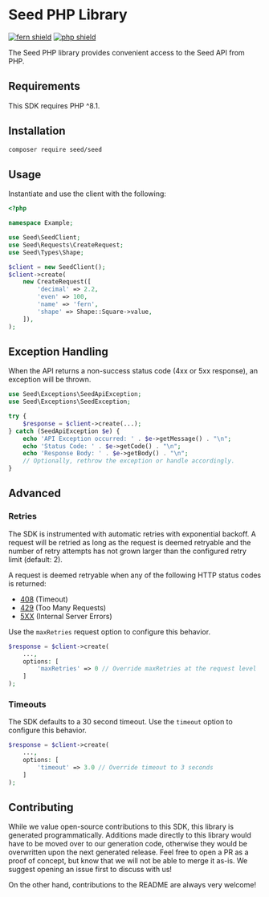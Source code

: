 # Seed PHP Library

[![fern shield](https://img.shields.io/badge/%F0%9F%8C%BF-Built%20with%20Fern-brightgreen)](https://buildwithfern.com?utm_source=github&utm_medium=github&utm_campaign=readme&utm_source=Seed%2FPHP)
[![php shield](https://img.shields.io/badge/php-packagist-pink)](https://packagist.org/packages/seed/seed)

The Seed PHP library provides convenient access to the Seed API from PHP.

## Requirements

This SDK requires PHP ^8.1.

## Installation

```sh
composer require seed/seed
```

## Usage

Instantiate and use the client with the following:

```php
<?php

namespace Example;

use Seed\SeedClient;
use Seed\Requests\CreateRequest;
use Seed\Types\Shape;

$client = new SeedClient();
$client->create(
    new CreateRequest([
        'decimal' => 2.2,
        'even' => 100,
        'name' => 'fern',
        'shape' => Shape::Square->value,
    ]),
);

```

## Exception Handling

When the API returns a non-success status code (4xx or 5xx response), an exception will be thrown.

```php
use Seed\Exceptions\SeedApiException;
use Seed\Exceptions\SeedException;

try {
    $response = $client->create(...);
} catch (SeedApiException $e) {
    echo 'API Exception occurred: ' . $e->getMessage() . "\n";
    echo 'Status Code: ' . $e->getCode() . "\n"; 
    echo 'Response Body: ' . $e->getBody() . "\n";
    // Optionally, rethrow the exception or handle accordingly.
}
```

## Advanced

### Retries

The SDK is instrumented with automatic retries with exponential backoff. A request will be retried as long
as the request is deemed retryable and the number of retry attempts has not grown larger than the configured
retry limit (default: 2).

A request is deemed retryable when any of the following HTTP status codes is returned:

- [408](https://developer.mozilla.org/en-US/docs/Web/HTTP/Status/408) (Timeout)
- [429](https://developer.mozilla.org/en-US/docs/Web/HTTP/Status/429) (Too Many Requests)
- [5XX](https://developer.mozilla.org/en-US/docs/Web/HTTP/Status/500) (Internal Server Errors)

Use the `maxRetries` request option to configure this behavior.

```php
$response = $client->create(
    ...,
    options: [
        'maxRetries' => 0 // Override maxRetries at the request level
    ]
);
```

### Timeouts

The SDK defaults to a 30 second timeout. Use the `timeout` option to configure this behavior.

```php
$response = $client->create(
    ...,
    options: [
        'timeout' => 3.0 // Override timeout to 3 seconds
    ]
);
```

## Contributing

While we value open-source contributions to this SDK, this library is generated programmatically.
Additions made directly to this library would have to be moved over to our generation code,
otherwise they would be overwritten upon the next generated release. Feel free to open a PR as
a proof of concept, but know that we will not be able to merge it as-is. We suggest opening
an issue first to discuss with us!

On the other hand, contributions to the README are always very welcome!